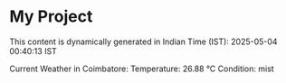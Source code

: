 # My Project

This content is dynamically generated in Indian Time (IST): 2025-05-04 00:40:13 IST


Current Weather in Coimbatore:
Temperature: 26.88 °C
Condition: mist
